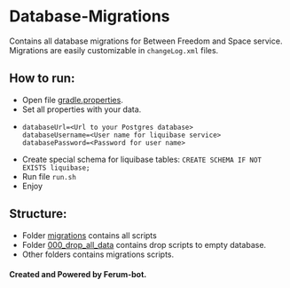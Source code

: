 # Database-Migrations

Contains all database migrations for Between Freedom and Space service.
Migrations are easily customizable in `changeLog.xml` files.

## How to run:
* Open file [gradle.properties](./gradle.properties).
* Set all properties with your data.
* ```properties
  databaseUrl=<Url to your Postgres database>
  databaseUsername=<User name for liquibase service>
  databasePassword=<Password for user name>
  ```
* Create special schema for liquibase tables: `CREATE SCHEMA IF NOT EXISTS liquibase;`
* Run file `run.sh`
* Enjoy

## Structure:
* Folder [migrations](./migrations) contains all scripts
* Folder [000_drop_all_data](./migrations/000_drop_all_data) contains drop scripts to empty database.
* Other folders contains migrations scripts.

#### Created and Powered by Ferum-bot.